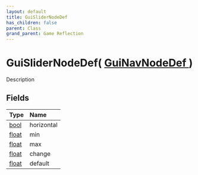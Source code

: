 ```yaml
---
layout: default
title: GuiSliderNodeDef
has_children: false
parent: Class
grand_parent: Game Reflection
---
```

# GuiSliderNodeDef( [ GuiNavNodeDef ](/riftbreaker-wiki/docs/game-reflection/classes/gui_nav_node_def/) )
Description 

## Fields

| Type | Name |
|:----------|:--------------|
| [bool](/riftbreaker-wiki/docs/game-reflection/components/bool/) | horizontal |
| [float](/riftbreaker-wiki/docs/game-reflection/components/float/) | min |
| [float](/riftbreaker-wiki/docs/game-reflection/components/float/) | max |
| [float](/riftbreaker-wiki/docs/game-reflection/components/float/) | change |
| [float](/riftbreaker-wiki/docs/game-reflection/components/float/) | default |

